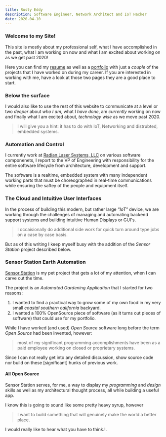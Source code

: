 ```yaml
---
title: Rusty Eddy
description: Software Engineer, Network Architect and IoT Hacker
date: 2020-04-10
---
```


### Welcome to my Site!

This site is mostly about my professional self, what I have
accomplished in the past, what I am working on now and what I am
excited about working on as we get past 2020!

Here you can find my [resume](/resume) as well as a
[portfolio](/projects) with just a *couple* of the projects that I
have worked on during my career.  If you are interested in working
with me, have a look at those two pages they are a good place to start.

### Below the surface

I would also like to use the rest of this website to communicate at a
level or two _deeper_ about _who I am_, what I _have done_, am
_currently_ working on now and finally what I am excited about,
_technology wise_ as we move past 2020.

> I will give you a hint: it has to do with IoT, Networking and
> distrubted, embedded systems.

### Automation and Control

I currently work at [Radian Laser Systems, LLC](resume/clients/radian-laser)
on various software componenets, I report to the VP of Engineering
with responsibility for the entire software lifecycle from
architecture, development and support.

The software is a realtime, embedded system with many independent
working parts that must be choreographed in real-time communications 
while ensuring the saftey of the people and equipment itself.

### The Cloud and Intuitive User Interfaces

In the process of building this modern, but rather large _"IoT"_ device,
we are working through the challenges of managing and automating
backend support systems and building intuitive Human Displays or GUI's.

> I occaisionally do additional side work for quick turn around type
> jobs on a case by case basis.

But as of this writing I keep myself busy with the addition of the
_Sensor Station_ project described below.

### Sensor Station Earth Automation

[Sensor Station](https://github.com/sensorstation/station) is my pet
project that gets a lot of my attention, when I can carve out the
time. 

The project is an _Automated Gardening Application_ that I started for
two reasons:
 
1. I wanted to find a practical way to grow some of my own food in my
   very small _coastal southern california_ backyard.
2. I wanted a 100% OpenSource piece of software (as it turns out
   pieces of software) that could use for my portfolio.
   
While I have worked (and used) _Open Source_ software long before the
term _Open Source_ had been invented, however:

> most of my significant programming accomplishments have been as a
> paid employee working on closed or proprietary systems.

Since I can not really get into any detailed discussion, show source
code nor build on these [significant] hunks of previous work.

#### All Open Source

Sensor Station serves, for me, a way to display my _programming_
and _design_ skills as well as my architectural thought process, all
while building a useful app.

I know this is going to sound like some pretty heavy syrup, however

> I want to build something that will genuinely make the world a
> better place.

I would really like to hear what you have to think.!.

